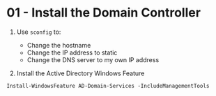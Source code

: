 # 01 - Install the Domain Controller

1. Use `sconfig` to:
    - Change the hostname
    - Change the IP address to static
    - Change the DNS server to my own IP address

2. Install the Active Directory Windows Feature

```shell
Install-WindowsFeature AD-Domain-Services -IncludeManagementTools
```